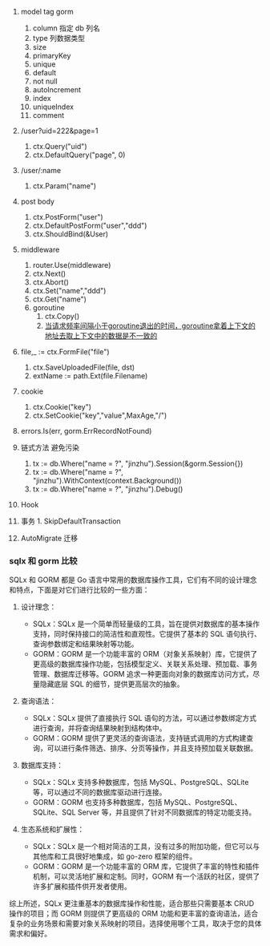 1.  model tag gorm
	1.  column 指定 db 列名
	2.  type 列数据类型
	3.  size
	4.  primaryKey
	5.  unique
	6.  default
	7.  not null
	8.  autoIncrement
	9.  index
	10.  uniqueIndex
	11.  comment

2.  /user?uid=222&page=1
	1.  ctx.Query("uid")
	2.  ctx.DefaultQuery("page", 0)

3.  /user/:name
	1.  ctx.Param("name")

4.  post body
	1.  ctx.PostForm("user")
	2.  ctx.DefaultPostForm("user","ddd")
	3.  ctx.ShouldBind(&User)

5.  middleware
	1.  router.Use(middleware)
	2.  ctx.Next()
	3.  ctx.Abort()
	4.  ctx.Set("name","ddd")
	5.  ctx.Get("name")
	6.  goroutine
		1.  ctx.Copy()
		2.  [当请求频率间隔小于goroutine退出的时间，goroutine拿着上下文的地址去取上下文中的数据是不一致的](https://jinfeijie.cn/post-777)

6.  file,_ := ctx.FormFile("file")
	1.  ctx.SaveUploadedFile(file, dst)
	2.  extName := path.Ext(file.Filename)

7.  cookie
	1.  ctx.Cookie("key")
	2.  ctx.SetCookie("key","value",MaxAge,"/")

8.  errors.Is(err, gorm.ErrRecordNotFound)
9.  链式方法 避免污染
	1.  tx := db.Where("name = ?", "jinzhu").Session(&gorm.Session{})
	2.  tx := db.Where("name = ?", "jinzhu").WithContext(context.Background())
	3.  tx := db.Where("name = ?", "jinzhu").Debug()

10.  Hook
11.  事务
	1.  SkipDefaultTransaction

12.  AutoMigrate 迁移

### sqlx 和 gorm 比较

SQLx 和 GORM 都是 Go 语言中常用的数据库操作工具，它们有不同的设计理念和特点，下面是对它们进行比较的一些方面：

1. 设计理念：
    
    - SQLx：SQLx 是一个简单而轻量级的工具，旨在提供对数据库的基本操作支持，同时保持接口的简洁性和直观性。它提供了基本的 SQL 语句执行、查询参数绑定和结果映射等功能。
    - GORM：GORM 是一个功能丰富的 ORM（对象关系映射）库，它提供了更高级的数据库操作功能，包括模型定义、关联关系处理、预加载、事务管理、数据库迁移等。GORM 追求一种更面向对象的数据库访问方式，尽量隐藏底层 SQL 的细节，提供更高层次的抽象。
2. 查询语法：
    
    - SQLx：SQLx 提供了直接执行 SQL 语句的方法，可以通过参数绑定方式进行查询，并将查询结果映射到结构体中。
    - GORM：GORM 提供了更灵活的查询语法，支持链式调用的方式构建查询，可以进行条件筛选、排序、分页等操作，并且支持预加载关联数据。
3. 数据库支持：
    
    - SQLx：SQLx 支持多种数据库，包括 MySQL、PostgreSQL、SQLite 等，可以通过不同的数据库驱动进行连接。
    - GORM：GORM 也支持多种数据库，包括 MySQL、PostgreSQL、SQLite、SQL Server 等，并且提供了针对不同数据库的特定功能支持。
4. 生态系统和扩展性：
    
    - SQLx：SQLx 是一个相对简洁的工具，没有过多的附加功能，但它可以与其他库和工具很好地集成，如 go-zero 框架的组件。
    - GORM：GORM 是一个功能丰富的 ORM 库，它提供了丰富的特性和插件机制，可以灵活地扩展和定制。同时，GORM 有一个活跃的社区，提供了许多扩展和插件供开发者使用。

综上所述，SQLx 更注重基本的数据库操作和性能，适合那些只需要基本 CRUD 操作的项目；而 GORM 则提供了更高级的 ORM 功能和更丰富的查询语法，适合复杂的业务场景和需要对象关系映射的项目。选择使用哪个工具，取决于您的具体需求和偏好。